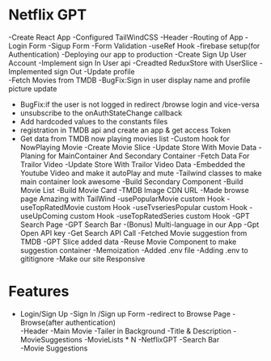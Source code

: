 # Netflix GPT
 
 -Create React App
 -Configured TailWindCSS
 -Header
 -Routing of App
 -Login Form
 -Sigup Form
 -Form Validation
 -useRef Hook
 -firebase setup(for Authentication)
 -Deploying our app to production
 -Create Sign Up User Account
 -Implement sign In User api
 -Creadted ReduxStore with UserSlice
 -Implemented sign Out
 -Update profile  
 -Fetch   Movies from TMDB
 -BugFix:Sign in user display name and profile picture update
- BugFix:if the user is not logged in redirect /browse login and vice-versa
- unsubscribe to  the onAuthStateChange callback 
- Add hardcoded values to the constants files
- registration in TMDB api and create an app & get access Token
- Get data from TMDB now playing movies list
-Custom hook for NowPlaying Movie
-Create Movie Slice
-Update Store With Movie Data
-Planing for MainContainer And Secondary Container
-Fetch Data For Trailor Video
-Update Store With Trailor Video Data
-Embedded the Youtube Video and make it autoPlay and mute
-Tailwind classes to make main container look awesome
-Build Secondary Component
-Build Movie List 
-Build Movie Card
-TMDB Image CDN URL
-Made browse page Amazing  with TailWind
-usePopularMovie custom Hook
-useTopRatedMovie custom Hook
-useTvseriesPopular custom Hook
-useUpComing custom Hook
-useTopRatedSeries  custom Hook
-GPT Search Page
-GPT Search Bar
-(Bonus) Multi-language in our App
-Gpt  Open API key
-Get Search API Call
-Fetched Movie suggestion from TMDB
-GPT Slice added data
-Reuse Movie Component  to make suggestion container
-Memoization
-Added .env file
-Adding .env to gititignore 
-Make our site Responsive


# Features 
- Login/Sign Up
   -Sign In /Sign up Form
   -redirect to Browse Page
-Browse(after authentication)   
    -Header
    -Main Movie
        -Tailer in Background
        -Title & Description
        -MovieSuggestions
              -MovieLists * N
-NetflixGPT
  -Search Bar                         
  -Movie Suggestions